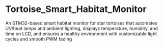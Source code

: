 # Tortoise_Smart_Habitat_Monitor
An STM32-based smart habitat monitor for star tortoises that automates UV/heat lamps and ambient lighting, displays temperature, humidity, and time on LCD, and ensures a healthy environment with customizable light cycles and smooth PWM fading
